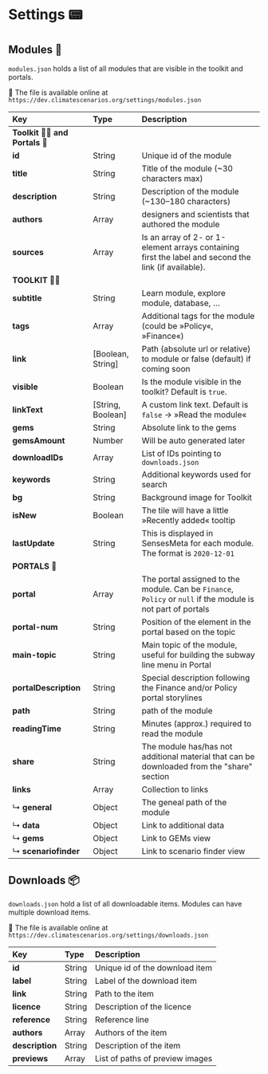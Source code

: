 # Settings 📟
## Modules 💈
`modules.json` holds a list of all modules that are visible in the toolkit and portals.

🔖 The file is available online at `https://dev.climatescenarios.org/settings/modules.json`

| Key | Type | Description |
| :--- | :--- | :--- |
| **Toolkit 👩‍🎤 and Portals 📎** | | |
| **id** | String | Unique id of the module |
| **title** | String | Title of the module (~30 characters max) |
| **description** | String | Description of the module (~130–180 characters) |
| **authors** | Array | designers and scientists that authored the module |
| **sources** | Array | Is an array of 2- or 1-element arrays containing first the label and second the link (if available). |
| **TOOLKIT 👩‍🎤** | | |
| **subtitle** | String | Learn module, explore module, database, … |
| **tags** | Array | Additional tags for the module (could be »Policy«, »Finance«) |
| **link** | [Boolean, String] | Path (absolute url or relative) to module or false (default) if coming soon |
| **visible** | Boolean | Is the module visible in the toolkit? Default is `true`. |
| **linkText** | [String, Boolean] | A custom link text. Default is `false` → »Read the module« |
| **gems** | String | Absolute link to the gems |
| **gemsAmount** | Number | Will be auto generated later |
| **downloadIDs** | Array | List of IDs pointing to `downloads.json` |
| **keywords** | String | Additional keywords used for search |
| **bg** | String | Background image for Toolkit |
| **isNew** | Boolean | The tile will have a little »Recently added« tooltip |
| **lastUpdate** | String | This is displayed in SensesMeta for each module. The format is `2020-12-01` |
| **PORTALS 📎** | | |
| **portal** | Array | The portal assigned to the module. Can be `Finance`, `Policy` or `null` if the module is not part of portals |
| **portal-num** | String | Position of the element in the portal based on the topic |
| **main-topic** | String | Main topic of the module, useful for building the subway line menu in Portal |
| **portalDescription** | String | Special description following the Finance and/or Policy portal storylines |
| **path** | String | path of the module |
| **readingTime** | String | Minutes (approx.) required to read the module |
| **share** | String | The module has/has not additional material that can be downloaded from the "share" section |
| **links** | Array | Collection to links |
| ↳ **general** | Object | The geneal path of the module |
| ↳ **data** | Object | Link to additional data |
| ↳ **gems** | Object | Link to GEMs view |
| ↳ **scenariofinder** | Object | Link to scenario finder view |

## Downloads 📦
`downloads.json` hold a list of all downloadable items. Modules can have multiple download items.

🔖 The file is available online at `https://dev.climatescenarios.org/settings/downloads.json`

| Key | Type | Description |
| :--- | :--- | :--- |
| **id** | String | Unique id of the download item |
| **label** | String | Label of the download item |
| **link** | String | Path to the item |
| **licence** | String | Description of the licence |
| **reference** | String | Reference line |
| **authors** | Array | Authors of the item |
| **description** | String | Description of the item |
| **previews** | Array | List of paths of preview images |
